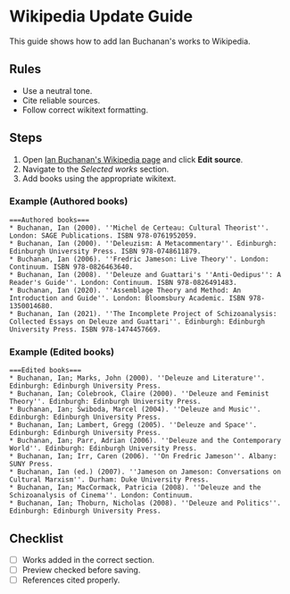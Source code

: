 # Wikipedia Update Guide

This guide shows how to add Ian Buchanan's works to Wikipedia.

## Rules
- Use a neutral tone.
- Cite reliable sources.
- Follow correct wikitext formatting.

## Steps
1. Open [Ian Buchanan's Wikipedia page](https://en.wikipedia.org/wiki/Ian_Buchanan_(academic)) and click **Edit source**.
2. Navigate to the *Selected works* section.
3. Add books using the appropriate wikitext.

### Example (Authored books)
```wikitext
===Authored books===
* Buchanan, Ian (2000). ''Michel de Certeau: Cultural Theorist''. London: SAGE Publications. ISBN 978-0761952059.
* Buchanan, Ian (2000). ''Deleuzism: A Metacommentary''. Edinburgh: Edinburgh University Press. ISBN 978-0748611879.
* Buchanan, Ian (2006). ''Fredric Jameson: Live Theory''. London: Continuum. ISBN 978-0826463640.
* Buchanan, Ian (2008). ''Deleuze and Guattari's ''Anti-Oedipus'': A Reader's Guide''. London: Continuum. ISBN 978-0826491483.
* Buchanan, Ian (2020). ''Assemblage Theory and Method: An Introduction and Guide''. London: Bloomsbury Academic. ISBN 978-1350014680.
* Buchanan, Ian (2021). ''The Incomplete Project of Schizoanalysis: Collected Essays on Deleuze and Guattari''. Edinburgh: Edinburgh University Press. ISBN 978-1474457669.
```

### Example (Edited books)
```wikitext
===Edited books===
* Buchanan, Ian; Marks, John (2000). ''Deleuze and Literature''. Edinburgh: Edinburgh University Press.
* Buchanan, Ian; Colebrook, Claire (2000). ''Deleuze and Feminist Theory''. Edinburgh: Edinburgh University Press.
* Buchanan, Ian; Swiboda, Marcel (2004). ''Deleuze and Music''. Edinburgh: Edinburgh University Press.
* Buchanan, Ian; Lambert, Gregg (2005). ''Deleuze and Space''. Edinburgh: Edinburgh University Press.
* Buchanan, Ian; Parr, Adrian (2006). ''Deleuze and the Contemporary World''. Edinburgh: Edinburgh University Press.
* Buchanan, Ian; Irr, Caren (2006). ''On Fredric Jameson''. Albany: SUNY Press.
* Buchanan, Ian (ed.) (2007). ''Jameson on Jameson: Conversations on Cultural Marxism''. Durham: Duke University Press.
* Buchanan, Ian; MacCormack, Patricia (2008). ''Deleuze and the Schizoanalysis of Cinema''. London: Continuum.
* Buchanan, Ian; Thoburn, Nicholas (2008). ''Deleuze and Politics''. Edinburgh: Edinburgh University Press.
```

## Checklist
- [ ] Works added in the correct section.
- [ ] Preview checked before saving.
- [ ] References cited properly.

